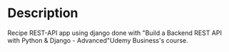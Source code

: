 # Description

Recipe REST-API app using django done with "Build a Backend REST API with Python & Django - Advanced"Udemy Business's course.
